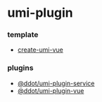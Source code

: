# umi-plugin

### template

* [create-umi-vue](https://www.npmjs.com/package/create-umi-vue)

### plugins

* [@ddot/umi-plugin-service](https://www.npmjs.com/package/@ddot/umi-plugin-service)
* [@ddot/umi-plugin-vue](https://www.npmjs.com/package/@ddot/umi-plugin-vue)